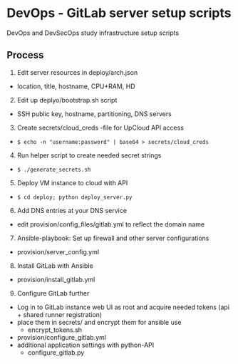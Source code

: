 # DevOps - GitLab server setup scripts
DevOps and DevSecOps study infrastructure setup scripts  

## Process

1. Edit server resources in deploy/arch.json
- location, title, hostname, CPU+RAM, HD
    
2. Edit up deplyo/bootstrap.sh script
- SSH public key, hostname, partitioning, DNS servers

3. Create secrets/cloud_creds -file for UpCloud API access
- `$ echo -n "username:password" | base64 > secrets/cloud_creds`

4. Run helper script to create needed secret strings
- `$ ./generate_secrets.sh`

5. Deploy VM instance to cloud with API
- `$ cd deploy; python deploy_server.py`

6. Add DNS entries at your DNS service
- edit provision/config_files/gitlab.yml to reflect the domain name

7. Ansible-playbook: Set up firewall and other server configurations
- provision/server_config.yml

8. Install GitLab with Ansible
- provision/install_gitlab.yml

9. Configure GitLab further 
- Log in to GitLab instance web UI as root and acquire needed tokens (api + shared runner registration)
- place them in secrets/ and encrypt them for ansible use
  - encrypt_tokens.sh
- provision/configure_gitlab.yml
- additional application settings with python-API
  - configure_gitlab.py
